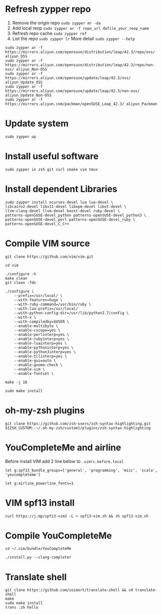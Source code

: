 # Refresh zypper repo
1. Remove the origin repo `sudo zypper mr -da`
2. Add local reop `sudo zypper ar -f repo_url defile_your_reop_name`
3. Refresh repo cache `sudo zypper ref`
4. List the repo `sudo zypper lr`
More detail `sudo zypper --help`

```
sudo zypper ar -f https://mirrors.aliyun.com/opensuse/distribution/leap/42.3/repo/oss/ aliyun_OSS 
sudo zypper ar -f https://mirrors.aliyun.com/opensuse/distribution/leap/42.3/repo/non-oss/ aliyun_Non-OSS
sudo zypper ar -f https://mirrors.aliyun.com/opensuse/update/leap/42.3/oss/ aliyun_Update_OSS
sudo zypper ar -f https://mirrors.aliyun.com/opensuse/update/leap/42.3/non-oss/ aliyun_Update_Non-OSS
sudo zypper ar -f https://mirrors.aliyun.com/packman/openSUSE_Leap_42.3/ aliyun_Packman
```
# Update system
```
sudo zypper up
```
# Install useful software
```
sudo zypper in zsh git curl cmake vim tmux
```
# Install dependent Libraries
```
sudo zypper install ncurses-devel lua lua-devel \
libcairo2-devel libx11-devel libxpm-devel libxt-devel \
llvm-clang-devel llvm-devel boost-devel ruby-devel \
patterns-openSUSE-devel_python patterns-openSUSE-devel_python3 \
patterns-openSUSE-devel_perl patterns-openSUSE-devel_ruby \
patterns-openSUSE-devel_C_C++
```
# Compile VIM source
```
git clone https://github.com/vim/vim.git
```

```
cd vim
```

```
./configure -h
make clean
git clean -fdx

./configure \
    --prefix=/usr/local/ \
    --with-features=huge \
    --with-ruby-command=/usr/bin/ruby \
    --with-lua-prefix=/usr/local/
    --with-python-config-dir=/usr/lib/python2.7/config \
    --with-x \
    --with-compiledby=$USER \
    --enable-multibyte \
    --enable-cscope=yes \
    --enable-perlinterp=yes \
    --enable-rubyinterp=yes \
    --enable-luainterp=yes \
    --enable-pythoninterp=yes \
    --enable-python3interp=yes \
    --enable-tclinterp=yes \
    --enable-gui=auto \
    --enable-gnome-check \
    --enable-xim \
    --enable-fontset \
```

```
make -j 16
```

```
sudo make install
```
# oh-my-zsh plugins
```
git clone https://github.com/zsh-users/zsh-syntax-highlighting.git ${ZSH_CUSTOM:-~/.oh-my-zsh/custom}/plugins/zsh-syntax-highlighting
```
# YouCompleteMe and airline
Before install VIM add 2 line below to `.vimrc.before.local`
```
let g:spf13_bundle_groups=['general', 'programming', 'misc', 'scala', 'youcompleteme']
```

```
let g:airline_powerline_fonts=1
```
# VIM spf13 install
```
curl https://j.mp/spf13-vim3 -L > spf13-vim.sh && sh spf13-vim.sh
```
# Compile YouCompleteMe
```
cd ~/.vim/bundle/YouCompleteMe
```
```
./install.py --clang-completer
```
# Translate shell
```
git clone https://github.com/soimort/translate-shell && cd translate-shell
make
sudo make install
trans :zh hello
```
